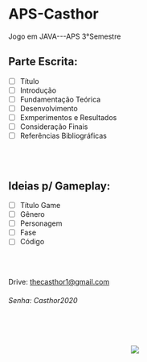 # APS-Casthor
 Jogo em JAVA---APS 3°Semestre

## <h2>Parte Escrita:</h2>
 - [ ] Título</br>
 - [ ] Introdução</br>
 - [ ] Fundamentação Teórica</br>
 - [ ] Desenvolvimento</br>
 - [ ] Exmperimentos e Resultados</br>
 - [ ] Consideração Finais</br>
 - [ ] Referências Bibliográficas</br>
</br>
</br>

## <h2>Ideias p/ Gameplay:</h2>
 - [ ] Título Game</br>
 - [ ] Gênero</br>
 - [ ] Personagem</br>
 - [ ] Fase</br>
 - [ ] Código</br>
</br>
</br>

Drive:
<a href="https://drive.google.com/drive/u/3/my-drive">thecasthor1@gmail.com</a>
<h6>Senha: Casthor2020</h6>
</br>
</br>
  <p align="center">
    <img src="https://media.giphy.com/media/MM0Jrc8BHKx3y/giphy.gif">
  </p>
  